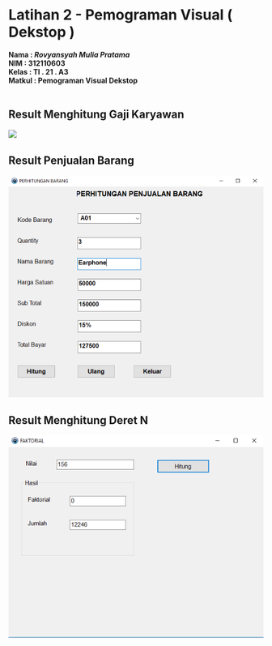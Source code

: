 # Latihan 2 - Pemograman Visual ( Dekstop )

**Nama   : _Rovyansyah Mulia Pratama_** <br/>
**NIM    : 312110603** <br/>
**Kelas  : TI . 21 . A3** <br/>
**Matkul : Pemograman Visual Dekstop** <br/>
<br/>

## Result Menghitung Gaji Karyawan
<img src="hasil/menghitung-gaji-karyawan.png.png">

## Result Penjualan Barang
<img src="hasil/penjualan-barang.png.png">

## Result Menghitung Deret N
<img src="hasil/menghitung-deret-n.png.png">
